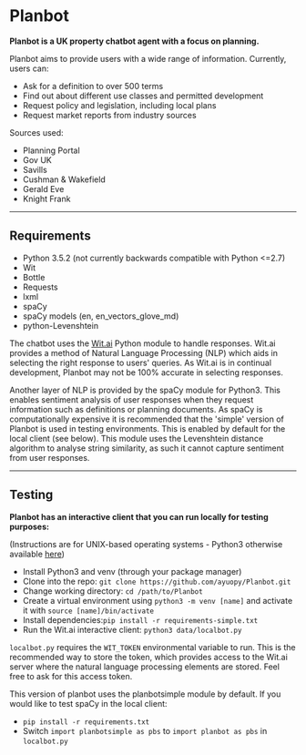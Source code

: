 # Planbot

**Planbot is a UK property chatbot agent with a focus on planning.**

Planbot aims to provide users with a wide range of information. Currently, users can:
* Ask for a definition to over 500 terms
* Find out about different use classes and permitted development
* Request policy and legislation, including local plans
* Request market reports from industry sources

Sources used:
* Planning Portal
* Gov UK
* Savills
* Cushman & Wakefield
* Gerald Eve
* Knight Frank

---

## Requirements
* Python 3.5.2 (not currently backwards compatible with Python <=2.7)
* Wit
* Bottle
* Requests
* lxml
* spaCy
* spaCy models (en, en_vectors_glove_md)
* python-Levenshtein

The chatbot uses the [Wit.ai](https://github.com/wit-ai/pywit) Python module to handle responses. 
Wit.ai provides a method of Natural Language Processing (NLP) which aids in selecting the right 
response to users' queries. As Wit.ai is in continual development, Planbot may not be 100% accurate 
in selecting responses.

Another layer of NLP is provided by the spaCy module for Python3. This enables sentiment analysis 
of user responses when they request information such as definitions or planning documents. As 
spaCy is computationally expensive it is recommended that the 'simple' version of Planbot is used
in testing environments. This is enabled by default for the local client (see below). This module 
uses the Levenshtein distance algorithm to analyse string similarity, as such 
it cannot capture sentiment from user responses.

---

## Testing

**Planbot has an interactive client that you can run locally for testing purposes:** 

(Instructions are for UNIX-based operating systems - Python3 otherwise available [here](https://www.python.org/downloads/))

* Install Python3 and venv (through your package manager)
* Clone into the repo: `git clone https://github.com/ayuopy/Planbot.git`
* Change working directory: `cd /path/to/Planbot`
* Create a virtual environment using `python3 -m venv [name]` and
    activate it with `source [name]/bin/activate`
* Install dependencies:`pip install -r requirements-simple.txt`
* Run the Wit.ai interactive client: `python3 data/localbot.py`

`localbot.py` requires the `WIT_TOKEN` environmental variable to run. This is the 
recommended way to store the token, which provides access to the Wit.ai server where the 
natural language processing elements are stored. Feel free to ask for this access token.

This version of planbot uses the planbotsimple module by default. If you would like to 
test spaCy in the local client:

* `pip install -r requirements.txt`
* Switch `import planbotsimple as pbs` to `import planbot as pbs` in `localbot.py`
